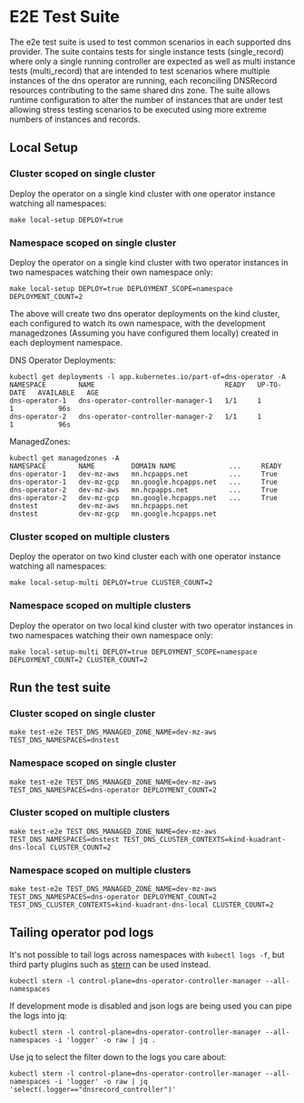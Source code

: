 # E2E Test Suite

The e2e test suite is used to test common scenarios in each supported dns provider. The suite contains tests for single instance tests (single_record) where only a single running controller are expected as well as multi instance tests (multi_record) that are intended to test scenarios where multiple instances of the dns operator are running, each reconciling DNSRecord resources contributing to the same shared dns zone. 
The suite allows runtime configuration to alter the number of instances that are under test allowing stress testing scenarios to be executed using more extreme numbers of instances and records.

## Local Setup

### Cluster scoped on single cluster

Deploy the operator on a single kind cluster with one operator instance watching all namespaces:
```shell
make local-setup DEPLOY=true
```

### Namespace scoped on single cluster

Deploy the operator on a single kind cluster with two operator instances in two namespaces watching their own namespace only:
```shell
make local-setup DEPLOY=true DEPLOYMENT_SCOPE=namespace DEPLOYMENT_COUNT=2
```

The above will create two dns operator deployments on the kind cluster, each configured to watch its own namespace, with the development managedzones (Assuming you have configured them locally) created in each deployment namespace.

DNS Operator Deployments:
```shell
kubectl get deployments -l app.kubernetes.io/part-of=dns-operator -A
NAMESPACE        NAME                                READY   UP-TO-DATE   AVAILABLE   AGE
dns-operator-1   dns-operator-controller-manager-1   1/1     1            1           96s
dns-operator-2   dns-operator-controller-manager-2   1/1     1            1           96s
```

ManagedZones:
```shell
kubectl get managedzones -A
NAMESPACE        NAME         DOMAIN NAME             ...     READY
dns-operator-1   dev-mz-aws   mn.hcpapps.net          ...     True
dns-operator-1   dev-mz-gcp   mn.google.hcpapps.net   ...     True
dns-operator-2   dev-mz-aws   mn.hcpapps.net          ...     True
dns-operator-2   dev-mz-gcp   mn.google.hcpapps.net   ...     True
dnstest          dev-mz-aws   mn.hcpapps.net                                                                                                                                                                                                     
dnstest          dev-mz-gcp   mn.google.hcpapps.net
```

### Cluster scoped on multiple clusters

Deploy the operator on two kind cluster each with one operator instance watching all namespaces:
```shell
make local-setup-multi DEPLOY=true CLUSTER_COUNT=2
```

### Namespace scoped on multiple clusters

Deploy the operator on two local kind cluster with two operator instances in two namespaces watching their own namespace only:
```shell
make local-setup-multi DEPLOY=true DEPLOYMENT_SCOPE=namespace DEPLOYMENT_COUNT=2 CLUSTER_COUNT=2
```

## Run the test suite

### Cluster scoped on single cluster
```shell
make test-e2e TEST_DNS_MANAGED_ZONE_NAME=dev-mz-aws TEST_DNS_NAMESPACES=dnstest
```

### Namespace scoped on single cluster
```shell
make test-e2e TEST_DNS_MANAGED_ZONE_NAME=dev-mz-aws TEST_DNS_NAMESPACES=dns-operator DEPLOYMENT_COUNT=2
```

### Cluster scoped on multiple clusters
```shell
make test-e2e TEST_DNS_MANAGED_ZONE_NAME=dev-mz-aws TEST_DNS_NAMESPACES=dnstest TEST_DNS_CLUSTER_CONTEXTS=kind-kuadrant-dns-local CLUSTER_COUNT=2
```

### Namespace scoped on multiple clusters
```shell
make test-e2e TEST_DNS_MANAGED_ZONE_NAME=dev-mz-aws TEST_DNS_NAMESPACES=dns-operator DEPLOYMENT_COUNT=2 TEST_DNS_CLUSTER_CONTEXTS=kind-kuadrant-dns-local CLUSTER_COUNT=2
```

## Tailing operator pod logs

It's not possible to tail logs across namespaces with `kubectl logs -f`, but third party plugins such as [stern](https://github.com/stern/stern) can be used instead.

```shell
kubectl stern -l control-plane=dns-operator-controller-manager --all-namespaces
```

If development mode is disabled and json logs are being used you can pipe the logs into jq:
```shell
kubectl stern -l control-plane=dns-operator-controller-manager --all-namespaces -i 'logger' -o raw | jq .
```

Use jq to select the filter down to the logs you care about:
```shell
kubectl stern -l control-plane=dns-operator-controller-manager --all-namespaces -i 'logger' -o raw | jq 'select(.logger=="dnsrecord_controller")'
```

